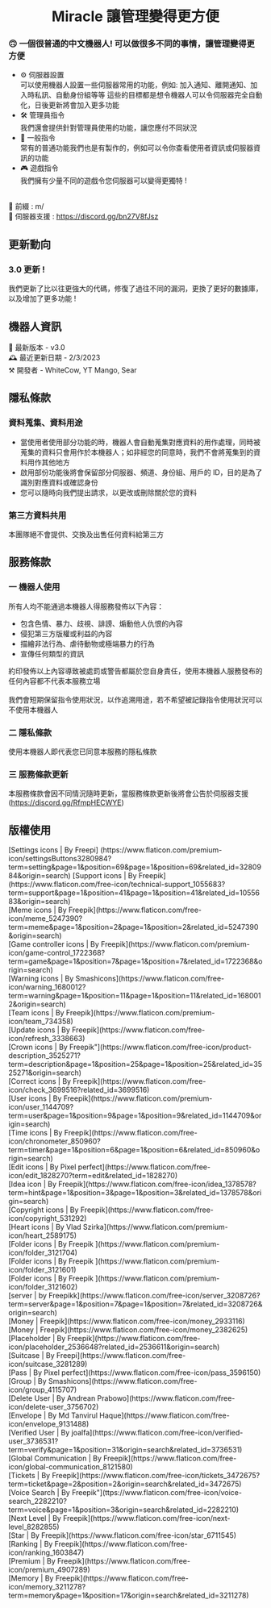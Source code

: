   <h1 align="center">Miracle 讓管理變得更方便</h1>

### 🙃 一個很普通的中文機器人! 可以做很多不同的事情，讓管理變得更方便

- ⚙️ 伺服器設置<br/>
  可以使用機器人設置一些伺服器常用的功能，例如: 加入通知、離開通知、加入時私訊、自動身份組等等
  這些的目標都是想令機器人可以令伺服器完全自動化，日後更新將會加入更多功能<br/>
- 🛠️ 管理員指令<br/>
  我們還會提供針對管理員使用的功能，讓您應付不同狀況<br/>
- 🤠 一般指令<br/>
  常有的普通功能我們也是有製作的，例如可以令你查看使用者資訊或伺服器資訊的功能<br/>
- 🎮 遊戲指令<br/>
  我們擁有少量不同的遊戲令您伺服器可以變得更獨特 !<br/><br/>

🔖 前綴 : m/<br/>
📒 伺服器支援 : https://discord.gg/bn27V8fJsz<br/>

<h2>更新動向</h2>

### 3.0 更新 !<br/>

我們更新了比以往更強大的代碼，修復了過往不同的漏洞，更換了更好的數據庫，以及增加了更多功能 !

<h2>機器人資訊</h2>
🤖 最新版本 - v3.0<br/>
🕰️ 最近更新日期 - 2/3/2023<br/>
⚒️ 開發者 - WhiteCow, YT Mango, Sear<br/>

<h2>隱私條款</h2>

### 資料蒐集、資料用途

- 當使用者使用部分功能的時，機器人會自動蒐集對應資料的用作處理，同時被蒐集的資料只會用作於本機器人；如非經您的同意時，我們不會將蒐集到的資料用作其他地方<br/>
- 啟用部份功能後將會保留部分伺服器、頻道、身份組、用戶的 ID，目的是為了識別對應資料或確認身份<br/>
- 您可以隨時向我們提出請求，以更改或刪除關於您的資料<br/>

### 第三方資料共用

本團隊絕不會提供、交換及出售任何資料給第三方<br/>

<h2>服務條款</h2>

### 一 機器人使用

所有人均不能通過本機器人得服務發佈以下內容：

- 包含色情、暴力、歧視、誹謗、煽動他人仇恨的內容
- 侵犯第三方版權或利益的內容
- 描繪非法行為、虐待動物或極端暴力的行為
- 宣傳任何類型的資訊

約印發佈以上內容導致被處罰或警告都屬於您自身責任，使用本機器人服務發布的任何內容都不代表本服務立場<br/><br/>
我們會短期保留指令使用狀況，以作追溯用途，若不希望被記錄指令使用狀況可以不使用本機器人

### 二 隱私條款

使用本機器人即代表您已同意本服務的隱私條款

### 三 服務條款更新

本服務條款會因不同情況隨時更新，當服務條款更新後將會公告於伺服器支援 (https://discord.gg/RfmpHECWYE)

<h2>版權使用</h2>
[Settings icons | By Freepi] (https://www.flaticon.com/premium-icon/settingsButtons3280984?term=setting&page=1&position=69&page=1&position=69&related_id=3280984&origin=search)
[Support icons | By Freepik](https://www.flaticon.com/free-icon/technical-support_1055683?term=support&page=1&position=41&page=1&position=41&related_id=1055683&origin=search)<br/>
[Meme icons | By Freepik](https://www.flaticon.com/free-icon/meme_5247390?term=meme&page=1&position=2&page=1&position=2&related_id=5247390&origin=search)<br/>
[Game controller icons | By Freepik](https://www.flaticon.com/premium-icon/game-control_1722368?term=game&page=1&position=7&page=1&position=7&related_id=1722368&origin=search)<br/>
[Warning icons | By Smashicons](https://www.flaticon.com/free-icon/warning_1680012?term=warning&page=1&position=11&page=1&position=11&related_id=1680012&origin=search)<br/>
[Team icons | By Freepik](https://www.flaticon.com/premium-icon/team_734358)<br/>
[Update icons | By Freepik](https://www.flaticon.com/free-icon/refresh_3338663)<br/>
[Crown icons | By Freepik"](https://www.flaticon.com/free-icon/product-description_3525271?term=description&page=1&position=25&page=1&position=25&related_id=3525271&origin=search)<br/>
[Correct icons | By Freepik](https://www.flaticon.com/free-icon/check_3699516?related_id=3699516)<br/>
[User icons | By Freepik](https://www.flaticon.com/premium-icon/user_1144709?term=user&page=1&position=9&page=1&position=9&related_id=1144709&origin=search)<br/>
[Time icons | By Freepik](https://www.flaticon.com/free-icon/chronometer_850960?term=timer&page=1&position=6&page=1&position=6&related_id=850960&origin=search)<br/>
[Edit icons | By Pixel perfect](https://www.flaticon.com/free-icon/edit_1828270?term=edit&related_id=1828270)<br/>
[Idea icon | By Freepik](https://www.flaticon.com/free-icon/idea_1378578?term=hint&page=1&position=3&page=1&position=3&related_id=1378578&origin=search)<br/>
[Copyright icons | By Freepik](https://www.flaticon.com/free-icon/copyright_531292)<br/>
[Heart icons | By Vlad Szirka](https://www.flaticon.com/premium-icon/heart_2589175)<br/>
[Folder icons | By Freepik ](https://www.flaticon.com/premium-icon/folder_3121704)<br/>
[Folder icons | By Freepik ](https://www.flaticon.com/premium-icon/folder_3121601)<br/>
[Folder icons | By Freepik ](https://www.flaticon.com/premium-icon/folder_3121602)<br/>
[server | by Freepikk](https://www.flaticon.com/free-icon/server_3208726?term=server&page=1&position=7&page=1&position=7&related_id=3208726&origin=search)<br/>
[Money | Freepik](https://www.flaticon.com/free-icon/money_2933116)<br/>
[Money | Freepik](https://www.flaticon.com/free-icon/money_2382625)<br/>
[Placeholder | By Freepik](https://www.flaticon.com/free-icon/placeholder_2536648?related_id=2536611&origin=search)<br/>
[Suitcase | By Freepi](https://www.flaticon.com/free-icon/suitcase_3281289)<br/>
[Pass | By Pixel perfect](https://www.flaticon.com/free-icon/pass_3596150)<br/>
[Group | By Smashicons](https://www.flaticon.com/free-icon/group_4115707)<br/>
[Delete User | By Andrean Prabowo](https://www.flaticon.com/free-icon/delete-user_3756702)<br/>
[Envelope | By Md Tanvirul Haque](https://www.flaticon.com/free-icon/envelope_9131488)<br/>
[Verified User | By joalfa](https://www.flaticon.com/free-icon/verified-user_3736531?term=verify&page=1&position=31&origin=search&related_id=3736531)<br/>
[Global Communication | By Freepik](https://www.flaticon.com/free-icon/global-communication_8121580)<br/>
[Tickets | By Freepik](https://www.flaticon.com/free-icon/tickets_3472675?term=ticket&page=2&position=2&origin=search&related_id=3472675)<br/>
[Voice Search | By Freepik"](ttps://www.flaticon.com/free-icon/voice-search_2282210?term=voice&page=1&position=3&origin=search&related_id=2282210)<br/>
[Next Level | By Freepik](https://www.flaticon.com/free-icon/next-level_8282855)<br/>
[Star | By Freepik](https://www.flaticon.com/free-icon/star_6711545)<br/>
[Ranking | By Freepik](https://www.flaticon.com/free-icon/ranking_1603847)<br/>
[Premium | By Freepik](https://www.flaticon.com/free-icon/premium_4907289)<br/>
[Memory | By Freepik](https://www.flaticon.com/free-icon/memory_3211278?term=memory&page=1&position=17&origin=search&related_id=3211278)<br/>
